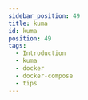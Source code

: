 ```yaml
---
sidebar_position: 49
title: kuma
id: kuma
position: 49
tags:
  - Introduction
  - kuma
  - docker
  - docker-compose
  - tips
---
```

